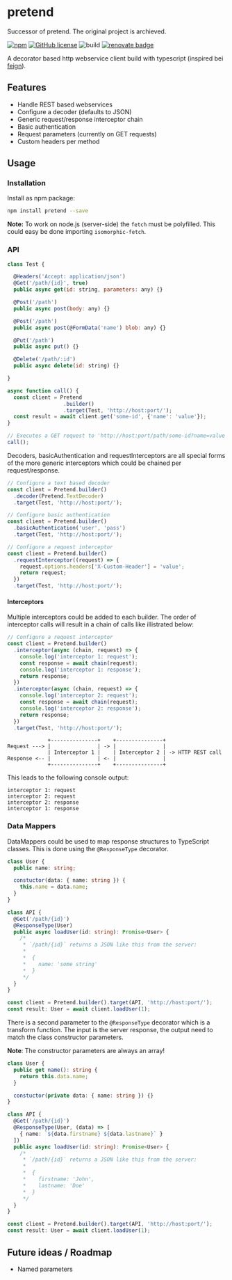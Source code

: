 # pretend

Successor of pretend. The original project is archieved.

[![npm](https://img.shields.io/npm/v/pretend.svg)](https://www.npmjs.com/package/@mmbt/pretend)
[![GitHub license](https://img.shields.io/github/license/murat-mehmet/pretend.svg)](https://github.com/murat-mehmet/pretend)
![build](https://github.com/KnisterPeter/pretend/workflows/build/badge.svg?branch=master)
[![renovate badge](https://img.shields.io/badge/renovate-enabled-brightgreen.svg)](https://renovateapp.com/)

A decorator based http webservice client build with typescript (inspired bei [feign](https://github.com/OpenFeign/feign)).

## Features

- Handle REST based webservices
- Configure a decoder (defaults to JSON)
- Generic request/response interceptor chain
- Basic authentication
- Request parameters (currently on GET requests)
- Custom headers per method

## Usage

### Installation

Install as npm package:

```sh
npm install pretend --save
```

**Note:** To work on node.js (server-side) the `fetch` must be polyfilled. This could easy be done importing `isomorphic-fetch`.

### API

```js
class Test {

  @Headers('Accept: application/json')
  @Get('/path/{id}', true)
  public async get(id: string, parameters: any) {}

  @Post('/path')
  public async post(body: any) {}

  @Post('/path')
  public async post(@FormData('name') blob: any) {}

  @Put('/path')
  public async put() {}

  @Delete('/path/:id')
  public async delete(id: string) {}

}

async function call() {
  const client = Pretend
                  .builder()
                  .target(Test, 'http://host:port/');
  const result = await client.get('some-id', {'name': 'value'});
}

// Executes a GET request to 'http://host:port/path/some-id?name=value'
call();

```

Decoders, basicAuthentication and requestInterceptors are all special forms
of the more generic interceptors which could be chained per request/response.

```js
// Configure a text based decoder
const client = Pretend.builder()
  .decoder(Pretend.TextDecoder)
  .target(Test, 'http://host:port/');
```

```js
// Configure basic authentication
const client = Pretend.builder()
  .basicAuthentication('user', 'pass')
  .target(Test, 'http://host:port/');
```

```js
// Configure a request interceptor
const client = Pretend.builder()
  .requestInterceptor((request) => {
    request.options.headers['X-Custom-Header'] = 'value';
    return request;
  })
  .target(Test, 'http://host:port/');
```

#### Interceptors

Multiple interceptors could be added to each builder. The order of interceptor
calls will result in a chain of calls like illistrated below:

```js
// Configure a request interceptor
const client = Pretend.builder()
  .interceptor(async (chain, request) => {
    console.log('interceptor 1: request');
    const response = await chain(request);
    console.log('interceptor 1: response');
    return response;
  })
  .interceptor(async (chain, request) => {
    console.log('interceptor 2: request');
    const response = await chain(request);
    console.log('interceptor 2: response');
    return response;
  })
  .target(Test, 'http://host:port/');
```

```text
             +---------------+    +---------------+
Request ---> |               | -> |               |
             | Interceptor 1 |    | Interceptor 2 | -> HTTP REST call
Response <-- |               | <- |               |
             +---------------+    +---------------+
```

This leads to the following console output:

```text
interceptor 1: request
interceptor 2: request
interceptor 2: response
interceptor 1: response
```

### Data Mappers

DataMappers could be used to map response structures to TypeScript classes.
This is done using the `@ResponseType` decorator.

```ts
class User {
  public name: string;

  constuctor(data: { name: string }) {
    this.name = data.name;
  }
}

class API {
  @Get('/path/{id}')
  @ResponseType(User)
  public async loadUser(id: string): Promise<User> {
    /*
     * `/path/{id}` returns a JSON like this from the server:
     *
     *  {
     *    name: 'some string'
     *  }
     */
  }
}

const client = Pretend.builder().target(API, 'http://host:port/');
const result: User = await client.loadUser(1);
```

There is a second parameter to the `@ResponseType` decorator which is a transform function.
The input is the server response, the output need to match the class constructor parameters.

**Note**: The constructor parameters are always an array!

```ts
class User {
  public get name(): string {
    return this.data.name;
  }

  constuctor(private data: { name: string }) {}
}

class API {
  @Get('/path/{id}')
  @ResponseType(User, (data) => [
    { name: `${data.firstname} ${data.lastname}` }
  ])
  public async loadUser(id: string): Promise<User> {
    /*
     * `/path/{id}` returns a JSON like this from the server:
     *
     *  {
     *    firstname: 'John',
     *    lastname: 'Doe'
     *  }
     */
  }
}

const client = Pretend.builder().target(API, 'http://host:port/');
const result: User = await client.loadUser(1);
```

## Future ideas / Roadmap

- Named parameters
